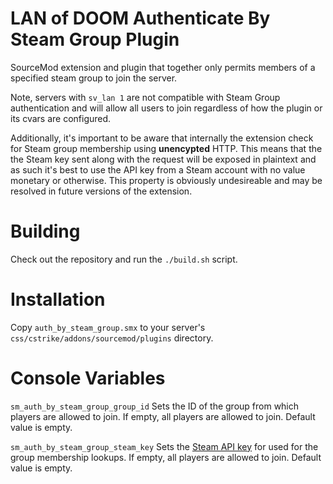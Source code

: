# LAN of DOOM Authenticate By Steam Group Plugin
SourceMod extension and plugin that together only permits members of a specified steam group to join the server.

Note, servers with ``sv_lan 1`` are not compatible with Steam Group authentication and will allow all users to join regardless of how the plugin or its cvars are configured.

Additionally, it's important to be aware that internally the extension check for Steam group membership using **unencypted** HTTP. This means that the the Steam key sent along with the request will be exposed in plaintext and as such it's best to use the API key from a Steam account with no value monetary or otherwise. This property is obviously undesireable and may be resolved in future versions of the extension.

# Building
Check out the repository and run the ``./build.sh`` script.

# Installation
Copy ``auth_by_steam_group.smx`` to your server's ``css/cstrike/addons/sourcemod/plugins`` directory.

# Console Variables
``sm_auth_by_steam_group_group_id`` Sets the ID of the group from which players are allowed to join. If empty, all players are allowed to join. Default value is empty.

``sm_auth_by_steam_group_steam_key`` Sets the [Steam API key](https://steamcommunity.com/dev/apikey) for used for the group membership lookups. If empty, all players are allowed to join. Default value is empty.